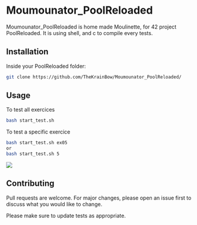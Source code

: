 # Moumounator_PoolReloaded

Moumounator_PoolReloaded is home made Moulinette, for 42 project PoolReloaded.
It is using shell, and c to compile every tests.

## Installation

Inside your PoolReloaded folder:

```bash
git clone https://github.com/TheKrainBow/Moumounator_PoolReloaded/
```

## Usage

To test all exercices
```bash
bash start_test.sh
```

To test a specific exercice
```bash
bash start_test.sh ex05
or
bash start_test.sh 5
```

![](https://github.com/TheKrainBow/Moumounator_PoolReloaded/images/exemple.gif)
## Contributing

Pull requests are welcome. For major changes, please open an issue first
to discuss what you would like to change.

Please make sure to update tests as appropriate.